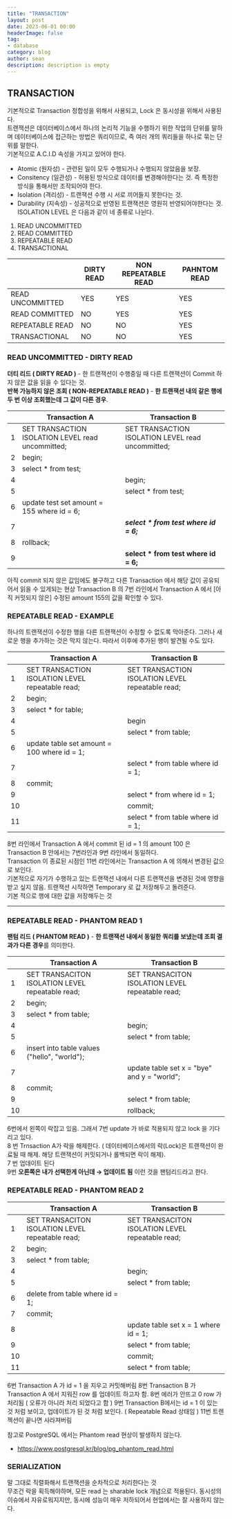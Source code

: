 ```yaml
---
title: "TRANSACTION"
layout: post
date: 2023-06-01 00:00
headerImage: false
tag:
- database
category: blog
author: sean
description: description is empty
---
```

## TRANSACTION
기본적으로 Transaction 정합성을 위해서 사용되고, Lock 은 동시성을 위해서 사용된다.  
트랜잭션은 데이터베이스에서 하나의 논리적 기능을 수행하기 위한 작업의 단위를 말하며 데이터베이스에 접근하는 방법은 쿼리이므로, 즉 여러 개의 쿼리들을 하나로 묶는 단위를 말한다.  
기본적으로 A.C.I.D 속성을 가지고 있어야 한다.
- Atomic (원자성) - 관련된 일이 모두 수행되거나 수행되지 않았음을 보장.
- Consitency (일관성) - 허용된 방식으로 데이터를 변경해야한다는 것. 즉 특정한 방식을 통해서만 조작되어야 한다.
- Isolation (격리성) - 트랜잭션 수행 시 서로 끼어들지 못한다는 것.
- Durability (지속성) - 성공적으로 반영된 트랜잭션은 영원히 반영되어야한다는 것.
ISOLATION LEVEL 은 다음과 같이 네 종류로 나뉜다.
1. READ UNCOMMITTED
2. READ COMMITTED
3. REPEATABLE READ
4. TRANSACTIONAL


|                  | DIRTY READ | NON REPEATABLE READ | PAHNTOM READ |
|------------------|------------|---------------------|--------------|
| READ UNCOMMITTED | YES        | YES                 | YES          |
| READ COMMITTED   | NO         | YES                 | YES          |
| REPEATABLE READ  | NO         | NO                  | YES          |
| TRANSACTIONAL    | NO         | NO                  | YES          |

### READ UNCOMMITTED - DIRTY READ
**더티 리드 ( DIRTY READ )** - 한 트랜잭션이 수행중일 때 다른 트랜잭션이 Commit 하지 않은 값을 읽을 수 있다는 것.  
**반복 가능하지 않은 조회 ( NON-REPEATABLE READ )** - **한 트랜잭션 내의 같은 행에 두 번 이상 조회했는데 그 값이 다른 경우**.

|   | Transaction A                                     | Transaction B                                     |
|---|---------------------------------------------------|---------------------------------------------------|
| 1 | SET TRANSACTION ISOLATION LEVEL read uncommitted; | SET TRANSACTION ISOLATION LEVEL read uncommitted; |
| 2 | begin;                                            |                                                   |
| 3 | select * from test;                               |                                                   |
| 4 |                                                   | begin;                                            |
| 5 |                                                   | select * from test;                               |
| 6 | update test set amount = 155 where id = 6;        |                                                   |
| 7 |                                                   | _**select * from test where id = 6;**_              |
| 8 | rollback;                                         |                                                   |
| 9 |                                                   | **select * from test where id = 6;**              |

아직 commit 되지 않은 값임에도 불구하고 다른 Transaction 에서 해당 값이 공유되어서 읽을 수 있게되는 현상
Transaction B 의 7번 라인에서 Transaction A 에서 [아직 커밋되지 않은] 수정된 amount 155의 값을 확인할 수 있다.


### REPEATABLE READ - EXAMPLE
하나의 트랜잭션이 수정한 행을 다른 트랜잭션이 수정할 수 없도록 막아준다. 그러나 새로운 행을 추가하는 것은 막지 않는다. 따라서 이후에 추가된 행이 발견될 수도 있다.

|    | Transaction A                                     |                   Transaction B                   |
|----|---------------------------------------------------|---------------------------------------------------|
| 1  | SET TRANSACTION ISOLATION LEVEL repeatable read;  | SET TRANSACTION ISOLATION LEVEL repeatable read;  |
| 2  | begin;                                            |                                                   |
| 3  | select * for table;                               |                                                   |
| 4  |                                                   | begin                                             |
| 5  |                                                   | select * from table;                              |
| 6  | update table set amount = 100 where id = 1;       |                                                   |
| 7  |                                                   | select * from table where id = 1;                 |
| 8  | commit;                                           |                                                   |
| 9  |                                                   | select * from where id = 1;                       |
| 10 |                                                   | commit;                                           |
| 11 |                                                   | select * from table where id = 1;                 |

8번 라인에서 Transaction A 에서 commit 된 id = 1 의 amount 100 은 Transaction B 안에서는 7번라인과 9번 라인에서 동일하다.   
Transaction 이 종료된 시점인 11번 라인에서는 Transaction A 에 의해서 변경된 값으로 보인다.  
기본적으로 자기가 수행하고 있는 트랜잭션 내에서 다른 트랜잭션을 변경된 것에 영향을 받고 싶지 않음. 트랜잭션 시작하면 Temporary 로 값 저장해두고 돌려준다.  
기본 적으로 행에 대한 값을 저장해두는 것

---
### REPEATABLE READ - PHANTOM READ 1
**팬텀 리드 ( PHANTOM READ )** - **한 트랜잭션 내에서 동일한 쿼리를 보냈는데 조회 결과가 다른 경우**를 의미한다.

|    | Transaction A                                    | Transaction B                                    |
|----|--------------------------------------------------|--------------------------------------------------|
| 1  | SET TRANSACITON ISOLATION LEVEL repeatable read; | SET TRANSACITON ISOLATION LEVEL repeatable read; |
| 2  | begin;                                           |                                                  |
| 3  | select * from table;                             |                                                  |
| 4  |                                                  | begin;                                           |
| 5  |                                                  | select * from table;                             |
| 6  | insert into table values ("hello", "world");     |                                                  |
| 7  |                                                  | update table set x = "bye" and y = "world";      |
| 8  | commit;                                          |                                                  |
| 9  |                                                  | select * from table;                             |
| 10 |                                                  | rollback;                                        |


6번에서 왼쪽이 락잡고 있음. 그래서 7번 update 가 바로 적용되지 않고 lock 을 기다리고 있다.  
8 번 Trnsaction A가 락을 해제한다. ( 데이터베이스에서의 락(Lock)은 트랜잭션이 완료될 때 해제. 해당 트랜잭션이 커밋되거나 롤백되면 락이 해제).   
7 번 업데이트 된다  
9번 **오른쪽은 내가 선택한게 아닌데 → 업데이트 됨** 이런 것을 팬텀리드라고 한다.  


### REPEATABLE READ - PHANTOM READ 2

|    | Transaction A                                    | Transaction B                                    |
|----|--------------------------------------------------|--------------------------------------------------|
| 1  | SET TRANSACITON ISOLATION LEVEL repeatable read; | SET TRANSACITON ISOLATION LEVEL repeatable read; |
| 2  | begin;                                           |                                                  |
| 3  | select * from table;                             |                                                  |
| 4  |                                                  | begin;                                           |
| 5  |                                                  | select * from table;                             |
| 6  | delete from table where id = 1;                  |                                                  |
| 7  | commit;                                          |                                                  |
| 8  |                                                  | update table set x = 1 where id = 1;             |
| 9  |                                                  | select * from table;                             |
| 10 |                                                  | commit;                                          |
| 11 |                                                  | select * from table;                             |

6번 Transaction A 가 id = 1 을 지우고 커밋해버림
8번 Transaction B 가 Transaction A 에서 지워진 row 를 업데이트 하고자 함.
8번 에러가 안뜨고 0 row 가 처리됨 ( 오류가 아니라 처리 되었다고 함 )
9번 Transaction B에서는 id = 1 이 있는 것 처럼 보이고, 업데이트가 된 것 처럼 보인다. ( Repeatable Read 상태임 )
11번 트렌젝션이 끝나면 사라져버림   

참고로 PostgreSQL 에서는 Phantom read 현상이 발생하지 않는다. 
- https://www.postgresql.kr/blog/pg_phantom_read.html

### SERIALIZATION
말 그대로 직렬화해서 트랜잭션을 순차적으로 처리한다는 것  
무조건 락을 획득해야하며, 모든 read 는 sharable lock 개념으로 적용된다.
동시성의 이슈에서 자유로워지지만, 동시에 성능이 매우 저하되어서 현업에서는 잘 사용하지 않는다.  